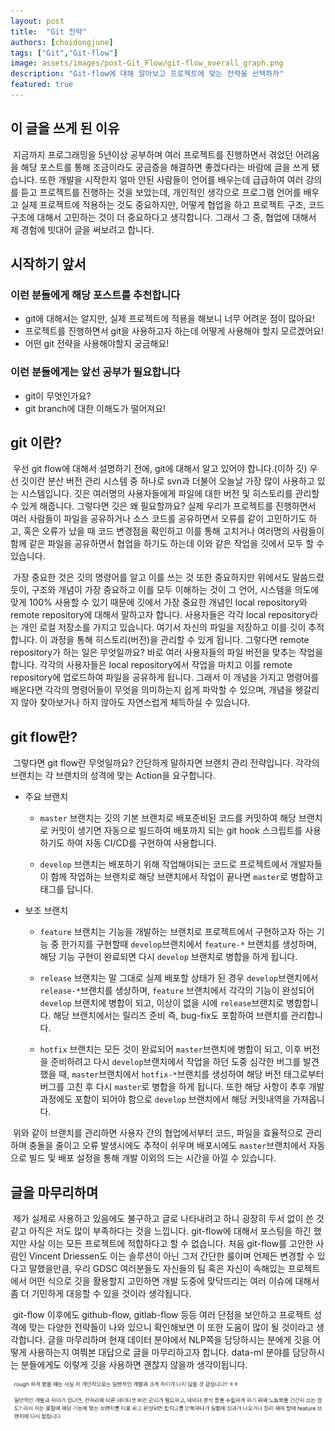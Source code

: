 ```yaml
---
layout: post
title:  "Git 전략"
authors: [choidongjune]
tags: ["Git","Git-flow"]
image: assets/images/post-Git_Flow/git-flow_overall_graph.png
description: "Git-flow에 대해 알아보고 프로젝트에 맞는 전략을 선택하자"
featured: true
---
```


## 이 글을 쓰게 된 이유

&nbsp;지금까지 프로그래밍을 5년이상 공부하며 여러 프로젝트를 진행하면서 겪었던 어려움을 해당 포스트를 통해 조금이라도 궁금증을 해결하면 좋겠다라는 바람에 글을 쓰게 됐습니다. 또한 개발을 시작한지 얼마 안된 사람들이 언어를 배우는데 급급하여 여러 강의를 듣고 프로젝트를 진행하는 것을 보았는데, 개인적인 생각으로 프로그램 언어를 배우고 실제 프로젝트에 적용하는 것도 중요하지만, 어떻게 협업을 하고 프로젝트 구조, 코드 구조에 대해서 고민하는 것이 더 중요하다고 생각합니다. 그래서 그 중, 협업에 대해서 제 경험에 빗대어 글을 써보려고 합니다.

## 시작하기 앞서

### 이런 분들에게 해당 포스트를 추천합니다

+ git에 대해서는 알지만, 실제 프로젝트에 적용을 해보니 너무 어려운 점이 많아요!
+ 프로젝트를 진행하면서 git을 사용하고자 하는데 어떻게 사용해야 할지 모르겠어요!
+ 어떤 git 전략을 사용해야할지 궁금해요!

### 이런 분들에게는 앞선 공부가 필요합니다

+ git이 무엇인가요?
+ git branch에 대한 이해도가 떨어져요!

## git 이란?

&nbsp;우선 git flow에 대해서 설명하기 전에, git에 대해서 알고 있어야 합니다.(이하 깃) 우선 깃이란 분산 버전 관리 시스템 중 하나로 svn과 더불어 오늘날 가장 많이 사용하고 있는 시스템입니다. 깃은 여러명의 사용자들에게 파일에 대한 버전 및 히스토리를 관리할 수 있게 해줍니다. 그렇다면 깃은 왜 필요할까요? 실제 우리가 프로젝트를 진행하면서 여러 사람들이 파일을 공유하거나 소스 코드를 공유하면서 오류를 같이 고민하기도 하고, 혹은 오류가 났을 때 코드 변경점을 확인하고 이를 통해 고치거나 여러명의 사람들이 함께 같은 파일을 공유하면서 협업을 하기도 하는데 이와 같은 작업을 깃에서 모두 할 수 있습니다.

&nbsp;가장 중요한 것은 깃의 명령어를 알고 이를 쓰는 것 또한 중요하지만 위에서도 말씀드렸듯이, 구조와 개념이 가장 중요하고 이를 모두 이해하는 것이 그 언어, 시스템을 의도에 맞게 100% 사용할 수 있기 때문에 깃에서 가장 중요한 개념인 local repository와 remote repository에 대해서 말하고자 합니다. 사용자들은 각각 local repository라는 개인 로컬 저장소를 가지고 있습니다. 여기서 자신의 파일을 저장하고 이를 깃이 추적합니다. 이 과정을 통해 히스토리(버전)을 관리할 수 있게 됩니다. 그렇다면 remote repository가 하는 일은 무엇일까요? 바로 여러 사용자들의 파일 버전을 맞추는 작업을 합니다. 각각의 사용자들은 local repository에서 작업을 마치고 이를 remote repository에 업로드하여 파일을 공유하게 됩니다. 그래서 이 개념을 가지고 명령어를 배운다면 각각의 명령어들이 무엇을 의미하는지 쉽게 파악할 수 있으며, 개념을 헷갈리지 않아 찾아보거나 하지 않아도 자연스럽게 체득하실 수 있습니다.

## git flow란?

&nbsp;그렇다면 git flow란 무엇일까요? 간단하게 말하자면 브랜치 관리 전략입니다. 각각의 브랜치는 각 브랜치의 성격에 맞는 Action을 요구합니다.

+ 주요 브랜치
  + `master` 브랜치는 깃의 기본 브랜치로 배포준비된 코드를 커밋하여 해당 브랜치로 커밋이 생기면 자동으로 빌드하여 배포까지 되는 git hook 스크립트를 사용하기도 하여 자동 CI/CD를 구현하여 사용합니다.
  
  + `develop` 브랜치는 배포하기 위해 작업해야되는 코드로 프로젝트에서 개발자들이 함께 작업하는 브랜치로 해당 브랜치에서 작업이 끝나면 `master`로 병합하고 태그를 답니다.

+ 보조 브랜치
  + `feature` 브랜치는 기능을 개발하는 브랜치로 프로젝트에서 구현하고자 하는 기능 중 한가지를 구현할때 `develop`브랜치에서 `feature-*` 브랜치를 생성하며, 해당 기능 구현이 완료되면 다시 `develop` 브랜치로 병합을 하게 됩니다.
  
  + `release` 브랜치는 말 그대로 실제 배포할 상태가 된 경우 `develop`브랜치에서 `release-*`브랜치를 생상하며, `feature` 브랜치에서 각각의 기능이 완성되어 `develop` 브랜치에 병합이 되고, 이상이 없을 시에 `release`브랜치로 병합합니다. 해당 브랜치에서는 릴리즈 준비 즉, bug-fix도 포함하여 브랜치를 관리합니다.
  
  + `hotfix` 브랜치는 모든 것이 완료되어 `master`브랜치에 병합이 되고, 이후 버전을 준비하려고 다시 `develop`브랜치에서 작업을 하던 도중 심각한 버그를 발견했을 때, `master`브랜치에서 `hotfix-*`브랜치를 생성하여 해당 버전 태그로부터 버그를 고친 후 다시 `master`로 병합을 하게 됩니다. 또한 해당 사항이 추후 개발 과정에도 포함이 되어야 함으로 `develop` 브랜치에서 해당 커밋내역을 가져옵니다.

&nbsp;위와 같이 브랜치를 관리하면 사용자 간의 협업에서부터 코드, 파일을 효율적으로 관리하며 충돌을 줄이고 오류 발생시에도 추적이 쉬우며 배포시에도 `master`브랜치에서 자동으로 빌드 및 배포 설정을 통해 개발 이외의 드는 시간을 아낄 수 있습니다.

## 글을 마무리하며

&nbsp;제가 실제로 사용하고 있음에도 불구하고 글로 나타내려고 하니 굉장히 두서 없이 쓴 것 같고 아직은 저도 많이 부족하다는 것을 느낍니다. git-flow에 대해서 포스팅을 하긴 했지만 사실 이는 모든 프로젝트에 적합하다고 할 수 없습니다. 처음 git-flow를 고안한 사람인 Vincent Driessen도 이는 솔루션이 아닌 그저 간단한 룰이며 언제든 변경할 수 있다고 말했을만큼, 우리 GDSC 여러분들도 자신들의 팀 혹은 자신이 속해있는 프로젝트에서 어떤 식으로 깃을 활용할지 고민하면 개발 도중에 맞닥뜨리는 여러 이슈에 대해서 좀 더 기민하게 대응할 수 있을 것이라 생각됩니다.
  
&nbsp;git-flow 이후에도 github-flow, gitlab-flow 등등 여러 단점을 보안하고 프로젝트 성격에 맞는 다양한 전략들이 나와 있으니 확인해보면 이 또한 도움이 많이 될 것이라고 생각합니다. 글을 마무리하며 현재 데이터 분야에서 NLP쪽을 담당하시는 분에게 깃을 어떻게 사용하는지 여쭤본 대답으로 글을 마무리하고자 합니다. data-ml 분야를 담당하시는 분들에게도 이렇게 깃을 사용하면 괜찮지 않을까 생각이됩니다.

![image](../assets/images/post-Git_Flow/git-flow_answer.png)